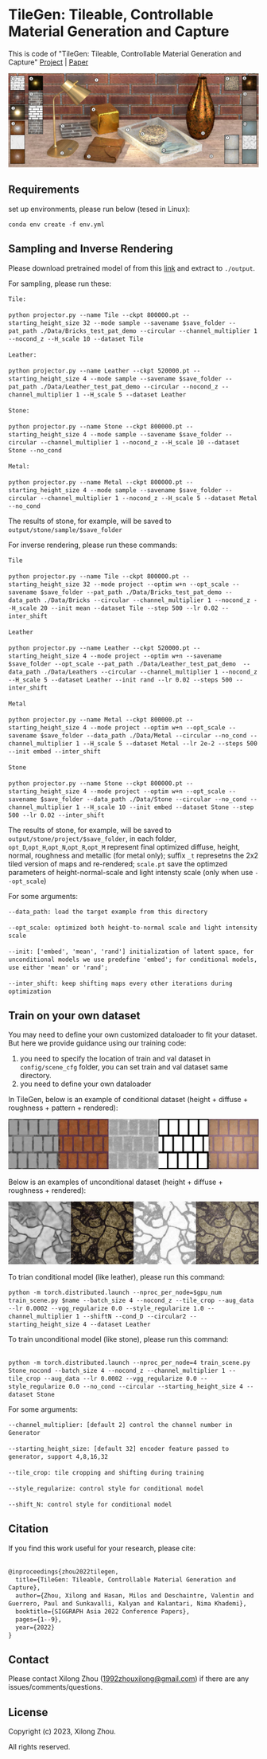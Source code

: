 
# TileGen: Tileable, Controllable Material Generation and Capture

This is code of "TileGen: Tileable, Controllable Material Generation and Capture" [Project](https://people.engr.tamu.edu/nimak/Papers/SIGAsia2022_TileGen/index.html) | [Paper](https://people.engr.tamu.edu/nimak/Papers/SIGAsia2022_TileGen/final_paper.pdf)

<img src='img/teaser.jpg'>

## Requirements

set up environments, please run below (tesed in Linux):

```
conda env create -f env.yml
```

## Sampling and Inverse Rendering

Please download pretrained model of from this [link](https://drive.google.com/file/d/1WXH13QA26iCYT3yScLlxN386kHTPRuy2/view?usp=share_link) and extract to `./output`.

For sampling, please run these:


```
Tile:

python projector.py --name Tile --ckpt 800000.pt --starting_height_size 32 --mode sample --savename $save_folder --pat_path ./Data/Bricks_test_pat_demo --circular --channel_multiplier 1 --nocond_z --H_scale 10 --dataset Tile

Leather:

python projector.py --name Leather --ckpt 520000.pt --starting_height_size 4 --mode sample --savename $save_folder --pat_path ./Data/Leather_test_pat_demo --circular --nocond_z --channel_multiplier 1 --H_scale 5 --dataset Leather

Stone:

python projector.py --name Stone --ckpt 800000.pt --starting_height_size 4 --mode sample --savename $save_folder --circular --channel_multiplier 1 --nocond_z --H_scale 10 --dataset Stone --no_cond

Metal:

python projector.py --name Metal --ckpt 800000.pt --starting_height_size 4 --mode sample --savename $save_folder --circular --channel_multiplier 1 --nocond_z --H_scale 5 --dataset Metal --no_cond

```

The results of stone, for example, will be saved to `output/stone/sample/$save_folder`

For inverse rendering, please run these commands:

```
Tile

python projector.py --name Tile --ckpt 800000.pt --starting_height_size 32 --mode project --optim w+n --opt_scale --savename $save_folder --pat_path ./Data/Bricks_test_pat_demo --data_path ./Data/Bricks --circular --channel_multiplier 1 --nocond_z --H_scale 20 --init mean --dataset Tile --step 500 --lr 0.02 --inter_shift 

Leather

python projector.py --name Leather --ckpt 520000.pt --starting_height_size 4 --mode project --optim w+n --savename $save_folder --opt_scale --pat_path ./Data/Leather_test_pat_demo  --data_path ./Data/Leathers --circular --channel_multiplier 1 --nocond_z --H_scale 5 --dataset Leather --init rand --lr 0.02 --steps 500 --inter_shift

Metal

python projector.py --name Metal --ckpt 800000.pt --starting_height_size 4 --mode project --optim w+n --opt_scale --savename $save_folder --data_path ./Data/Metal --circular --no_cond --channel_multiplier 1 --H_scale 5 --dataset Metal --lr 2e-2 --steps 500 --init embed --inter_shift

Stone

python projector.py --name Stone --ckpt 800000.pt --starting_height_size 4 --mode project --optim w+n --opt_scale --savename $save_folder --data_path ./Data/Stone --circular --no_cond --channel_multiplier 1 --H_scale 10 --init embed --dataset Stone --step 500 --lr 0.02 --inter_shift

```

The results of stone, for example, will be saved to `output/stone/project/$save_folder`, in each folder, `opt_D`,`opt_H`,`opt_N`,`opt_R`,`opt_M` represent final optimized diffuse, height, normal, roughness and metallic (for metal only); 
suffix `_t` represetns the 2x2 tiled version of maps and re-rendered; `scale.pt` save the optimzed parameters of height-normal-scale and light intensty scale (only when use `--opt_scale`)

For some arguments:

```
--data_path: load the target example from this directory

--opt_scale: optimized both height-to-normal scale and light intensity scale

--init: ['embed', 'mean', 'rand'] initialization of latent space, for unconditional models we use predefine 'embed'; for conditional models, use either 'mean' or 'rand';

--inter_shift: keep shifting maps every other iterations during optimization

``` 



## Train on your own dataset

You may need to define your own customized dataloader to fit your dataset. But here we provide guidance using our training code:

1. you need to specify the location of train and val dataset in `config/scene_cfg` folder, you can set train and val dataset same directory. 
2. you need to define your own dataloader

In TileGen, below is an example of conditional dataset (height + diffuse + roughness + pattern + rendered): 

<img src='img/cond_data.png'>

Below is an examples of unconditional dataset (height + diffuse + roughness + rendered):

<img src='img/uncond_data.png'>


To trian conditional model (like leather), please run this command:

```
python -m torch.distributed.launch --nproc_per_node=$gpu_num train_scene.py $name --batch_size 4 --nocond_z --tile_crop --aug_data --lr 0.0002 --vgg_regularize 0.0 --style_regularize 1.0 --channel_multiplier 1 --shiftN --cond_D --circular2 --starting_height_size 4 --dataset Leather
```

To train unconditional model (like stone), please run this command:

```

python -m torch.distributed.launch --nproc_per_node=4 train_scene.py Stone_nocond --batch_size 4 --nocond_z --channel_multiplier 1 --tile_crop --aug_data --lr 0.0002 --vgg_regularize 0.0 --style_regularize 0.0 --no_cond --circular --starting_height_size 4 --dataset Stone

```

For some arguments:

```
--channel_multiplier: [default 2] control the channel number in Generator

--starting_height_size: [default 32] encoder feature passed to generator, support 4,8,16,32

--tile_crop: tile cropping and shifting during training

--style_regularize: control style for conditional model

--shift_N: control style for conditional model
```
## Citation

If you find this work useful for your research, please cite:

```

@inproceedings{zhou2022tilegen,
  title={TileGen: Tileable, Controllable Material Generation and Capture},
  author={Zhou, Xilong and Hasan, Milos and Deschaintre, Valentin and Guerrero, Paul and Sunkavalli, Kalyan and Kalantari, Nima Khademi},
  booktitle={SIGGRAPH Asia 2022 Conference Papers},
  pages={1--9},
  year={2022}
}

```

## Contact

Please contact Xilong Zhou (1992zhouxilong@gmail.com) if there are any issues/comments/questions.

## License

Copyright (c) 2023, Xilong Zhou. 

All rights reserved.

